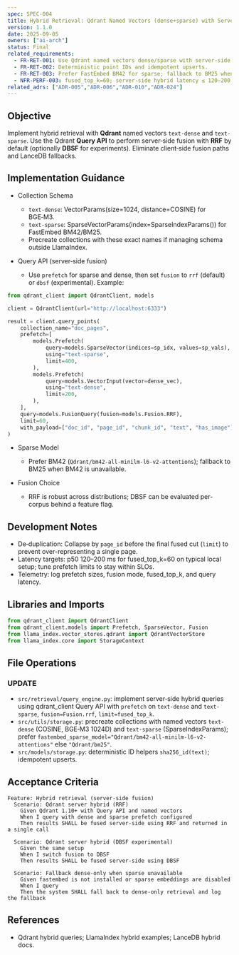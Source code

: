 ```yaml
---
spec: SPEC-004
title: Hybrid Retrieval: Qdrant Named Vectors (dense+sparse) with Server‑Side Fusion (RRF default)
version: 1.1.0
date: 2025-09-05
owners: ["ai-arch"]
status: Final
related_requirements:
  - FR-RET-001: Use Qdrant named vectors dense/sparse with server‑side hybrid fusion via Query API.
  - FR-RET-002: Deterministic point IDs and idempotent upserts.
  - FR-RET-003: Prefer FastEmbed BM42 for sparse; fallback to BM25 when unavailable.
  - NFR-PERF-003: fused_top_k=60; server‑side hybrid latency ≤ 120–200 ms (dataset/hardware dependent).
related_adrs: ["ADR-005","ADR-006","ADR-010","ADR-024"]
---
```



## Objective

Implement hybrid retrieval with **Qdrant** named vectors `text-dense` and `text-sparse`. Use the Qdrant **Query API** to perform server‑side fusion with **RRF** by default (optionally **DBSF** for experiments). Eliminate client‑side fusion paths and LanceDB fallbacks.

## Implementation Guidance

- Collection Schema
  - `text-dense`: VectorParams(size=1024, distance=COSINE) for BGE‑M3.
  - `text-sparse`: SparseVectorParams(index=SparseIndexParams()) for FastEmbed BM42/BM25.
  - Precreate collections with these exact names if managing schema outside LlamaIndex.

- Query API (server‑side fusion)
  - Use `prefetch` for sparse and dense, then set `fusion` to `rrf` (default) or `dbsf` (experimental). Example:

```python
from qdrant_client import QdrantClient, models

client = QdrantClient(url="http://localhost:6333")

result = client.query_points(
    collection_name="doc_pages",
    prefetch=[
        models.Prefetch(
            query=models.SparseVector(indices=sp_idx, values=sp_vals),
            using="text-sparse",
            limit=400,
        ),
        models.Prefetch(
            query=models.VectorInput(vector=dense_vec),
            using="text-dense",
            limit=200,
        ),
    ],
    query=models.FusionQuery(fusion=models.Fusion.RRF),
    limit=60,
    with_payload=["doc_id", "page_id", "chunk_id", "text", "has_image"],
)
```

- Sparse Model
  - Prefer BM42 (`Qdrant/bm42-all-minilm-l6-v2-attentions`); fallback to BM25 when BM42 is unavailable.

- Fusion Choice
  - RRF is robust across distributions; DBSF can be evaluated per-corpus behind a feature flag.

## Development Notes

- De‑duplication: Collapse by `page_id` before the final fused cut (`limit`) to prevent over-representing a single page.
- Latency targets: p50 120–200 ms for fused_top_k=60 on typical local setup; tune prefetch limits to stay within SLOs.
- Telemetry: log prefetch sizes, fusion mode, fused_top_k, and query latency.

## Libraries and Imports

```python
from qdrant_client import QdrantClient
from qdrant_client.models import Prefetch, SparseVector, Fusion
from llama_index.vector_stores.qdrant import QdrantVectorStore
from llama_index.core import StorageContext
```

## File Operations

### UPDATE

- `src/retrieval/query_engine.py`: implement server‑side hybrid queries using qdrant_client Query API with `prefetch` on `text-dense` and `text-sparse`, `fusion=Fusion.rrf`, `limit=fused_top_k`.
- `src/utils/storage.py`: precreate collections with named vectors `text-dense` (COSINE, BGE‑M3 1024D) and `text-sparse` (SparseIndexParams); prefer `fastembed_sparse_model="Qdrant/bm42-all-minilm-l6-v2-attentions"` else `"Qdrant/bm25"`.
- `src/models/storage.py`: deterministic ID helpers `sha256_id(text)`; idempotent upserts.

## Acceptance Criteria

```gherkin
Feature: Hybrid retrieval (server‑side fusion)
  Scenario: Qdrant server hybrid (RRF)
    Given Qdrant 1.10+ with Query API and named vectors
    When I query with dense and sparse prefetch configured
    Then results SHALL be fused server‑side using RRF and returned in a single call

  Scenario: Qdrant server hybrid (DBSF experimental)
    Given the same setup
    When I switch fusion to DBSF
    Then results SHALL be fused server‑side using DBSF

  Scenario: Fallback dense-only when sparse unavailable
    Given fastembed is not installed or sparse embeddings are disabled
    When I query
    Then the system SHALL fall back to dense-only retrieval and log the fallback
```

## References

- Qdrant hybrid queries; LlamaIndex hybrid examples; LanceDB hybrid docs.
